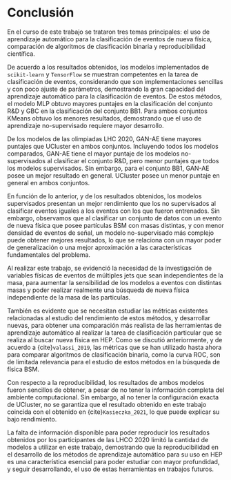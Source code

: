 # Conclusión
En el curso de este trabajo se trataron tres temas principales: el uso de aprendizaje automático para la clasificación de eventos de nueva física, comparación de algoritmos de clasificación binaria y reproducibilidad científica.

De acuerdo a los resultados obtenidos, los modelos implementados de `scikit-learn` y `TensorFlow` se muestran competentes en la tarea de clasificación de eventos, considerando que son implementaciones sencillas y con poco ajuste de parámetros, demostrando la gran capacidad del aprendizaje automático para la clasificación de eventos. De estos métodos, el modelo MLP obtuvo mayores puntajes en la clasificación del conjunto R&D y GBC en la clasificación del conjunto BB1. Para ambos conjuntos KMeans obtuvo los menores resultados, demostrando que el uso de aprendizaje no-supervisado requiere mayor desarrollo.

De los modelos de las olimpiadas LHC 2020, GAN-AE tiene mayores puntajes que UCluster en ambos conjuntos. Incluyendo todos los modelos comparados, GAN-AE tiene el mayor puntaje de los modelos no-supervisados al clasificar el conjunto R&D, pero menor puntajes que todos los modelos supervisados. Sin embargo, para el conjunto BB1, GAN-AE posee un mejor resultado en general. UCluster posee un menor puntaje en general en ambos conjuntos.

En función de lo anterior, y de los resultados obtenidos, los modelos supervisados presentan un mejor rendimiento que los no supervisados al clasificar eventos iguales a los eventos con los que fueron entrenados. Sin embargo, observamos que al clasificar un conjunto de datos con un evento de nueva física que posee partículas BSM con masas distintas, y con menor densidad de eventos de señal, un modelo no-supervisado más complejo puede obtener mejores resultados, lo que se relaciona con un mayor poder de generalización o una mejor aproximación a las características fundamentales del problema.

Al realizar este trabajo, se evidenció la necesidad de la investigación de variables físicas de eventos de múltiples jets que sean independientes de la masa, para aumentar la sensibilidad de los modelos a eventos con distintas masas y poder realizar realmente una búsqueda de nueva física independiente de la masa de las particulas.

También es evidente que se necesitan estudiar las métricas existentes relacionadas al estudio del rendimiento de estos métodos, y desarrollar nuevas, para obtener una comparación más realista de las herramientas de aprendizaje automático al realizar la tarea de clasificación particular que se realiza al buscar nueva física en HEP. Como se discutió anteriormente, y de acuerdo a {cite}`valassi_2019`, las métricas que se han utilizado hasta ahora para comparar algoritmos de clasificación binaria, como la curva ROC, son de limitada relevancia para el estudio de estos métodos en la búsqueda de física BSM.

Con respecto a la reproducibilidad, los resultados de ambos modelos fueron sencillos de obtener, a pesar de no tener la información completa del ambiente computacional. Sin embargo, al no tener la configuración exacta de UCluster, no se garantiza que el resultado obtenido en este trabajo coincida con el obtenido en {cite}`Kasieczka_2021`, lo que puede explicar su bajo rendimiento.

La falta de información disponible para poder reproducir los resultados obtenidos por los participantes de las LHCO 2020 limitó la cantidad de modelos a utilizar en este trabajo, demostrando que la reproducibilidad en el desarrollo de los métodos de aprendizaje automático para su uso en HEP es una característica esencial para poder estudiar con mayor profundidad, y seguir desarrollando, el uso de estas herramientas en trabajos futuros.